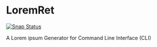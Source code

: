 # LoremRet 
[![Snap Status](https://build.snapcraft.io/badge/AMJoshaghani/LoremRet.svg)](https://build.snapcraft.io/user/AMJoshaghani/LoremRet)

A Lorem ipsum Generator for Command Line Interface (CLI)
